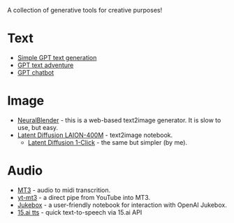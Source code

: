 A collection of generative tools for creative purposes!

# Text
- [Simple GPT text generation](https://colab.research.google.com/github/mdnestor/generative-tools/blob/master/simple-gpt-example.ipynb)
- [GPT text adventure](https://colab.research.google.com/github/mdnestor/generative-tools/blob/master/gpt-adventure.ipynb)
- [GPT chatbot](https://colab.research.google.com/github/mdnestor/generative-tools/blob/master/gpt-chatbot.ipynb)

# Image
- [NeuralBlender](https://neuralblender.com) - this is a web-based text2image generator. It is slow to use, but easy.
- [Latent Diffusion LAION-400M](https://colab.research.google.com/github/multimodalart/latent-diffusion-notebook/blob/main/Latent_Diffusion_LAION_400M_model_text_to_image.ipynb) - text2image notebook.
  - [Latent Diffusion 1-Click](https://colab.research.google.com/github/mdnestor/generative-tools/blob/master/latent-diffusion-one-click.ipynb) - the same but simpler (by me).

# Audio
- [MT3](https://github.com/magenta/mt3) - audio to midi transcrition.
- [yt-mt3](https://github.com/mdnestor/yt-mt3) - a direct pipe from YouTube into MT3.
- [Jukebox](https://colab.research.google.com/drive/1sJda9v46gNzBc7m59MP5zn63AWc-axCY?usp=sharing) - a user-friendly notebook for interaction with OpenAI Jukebox.
- [15.ai tts](https://colab.research.google.com/github/mdnestor/generative-tools/blob/master/15ai-text-to-speech.ipynb) - quick text-to-speech via 15.ai API
